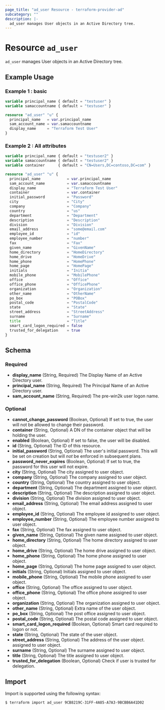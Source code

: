 ```yaml
---
page_title: "ad_user Resource - terraform-provider-ad"
subcategory: ""
description: |-
  ad_user manages User objects in an Active Directory tree.
---
```


# Resource `ad_user`

`ad_user` manages User objects in an Active Directory tree.

## Example Usage

### Example 1 : basic

```terraform
variable principal_name { default = "testuser" }
variable samaccountname { default = "testuser" }

resource "ad_user" "u" {
  principal_name   = var.principal_name
  sam_account_name = var.samaccountname
  display_name     = "Terraform Test User"
}
```
### Example 2 : All attributes

```terraform
variable principal_name { default = "testuser2" }
variable samaccountname { default = "testuser2" }
variable container      { default = "CN=Users,DC=contoso,DC=com" }

resource "ad_user" "u" {
  principal_name            = var.principal_name
  sam_account_name          = var.samaccountname
  display_name              = "Terraform Test User"
  container                 = var.container
  initial_password          = "Password"
  city                      = "City"
  company                   = "Company"
  country                   = "us"
  department                = "Department"
  description               = "Description"
  division                  = "Division"
  email_address             = "some@email.com"
  employee_id               = "id"
  employee_number           = "number"
  fax                       = "Fax"
  given_name                = "GivenName"
  home_directory            = "HomeDirectory"
  home_drive                = "HomeDrive"
  home_phone                = "HomePhone"
  home_page                 = "HomePage"
  initials                  = "Initia"
  mobile_phone              = "MobilePhone"
  office                    = "Office"
  office_phone              = "OfficePhone"
  organization              = "Organization"
  other_name                = "OtherName"
  po_box                    = "POBox"
  postal_code               = "PostalCode"
  state                     = "State"
  street_address            = "StreetAddress"
  surname                   = "Surname"
  title                     = "Title"
  smart_card_logon_required = false
  trusted_for_delegation    = true
}
```


## Schema

### Required

- **display_name** (String, Required) The Display Name of an Active Directory user.
- **principal_name** (String, Required) The Principal Name of an Active Directory user.
- **sam_account_name** (String, Required) The pre-win2k user logon name.

### Optional

- **cannot_change_password** (Boolean, Optional) If set to true, the user will not be allowed to change their password.
- **container** (String, Optional) A DN of the container object that will be holding the user.
- **enabled** (Boolean, Optional) If set to false, the user will be disabled.
- **id** (String, Optional) The ID of this resource.
- **initial_password** (String, Optional) The user's initial password. This will be set on creation but will *not* be enforced in subsequent plans.
- **password_never_expires** (Boolean, Optional) If set to true, the password for this user will not expire.
- **city** (String, Optional) The city assigned to user object.
- **company** (String, Optional) The company assigned to user object.
- **country** (String, Optional) The country assigned to user object.
- **department** (String, Optional) The department assigned to user object.
- **description** (String, Optional) The description assigned to user object.
- **division** (String, Optional) The division assigned to user object.
- **email_address** (String, Optional) The email address assigned to user object.
- **employee_id** (String, Optional) The employee id assigned to user object.
- **employee_number** (String, Optional) The employee number assigned to user object.
- **fax** (String, Optional) The fax assigned to user object.
- **given_name** (String, Optional) The given name assigned to user object.
- **home_directory** (String, Optional) The home directory assigned to user object.
- **home_drive** (String, Optional) The home drive assigned to user object.
- **home_phone** (String, Optional) The home phone assigned to user object.
- **home_page** (String, Optional) The home page assigned to user object.
- **initials** (String, Optional) Initials assigned to user object.
- **mobile_phone** (String, Optional) The mobile phone assigned to user object.
- **office** (String, Optional) The office assigned to user object.
- **office_phone** (String, Optional) The office phone assigned to user object.
- **organization** (String, Optional) The organization assigned to user object.
- **other_name** (String, Optional) Extra name of the user object.
- **po_box** (String, Optional) The post office assigned to user object.
- **postal_code** (String, Optional) The postal code assigned to user object.
- **smart_card_logon_required** (Boolean, Optional) Smart card required to logon or not.
- **state** (String, Optional) The state of the user object.
- **street_address** (String, Optional) The address of the user object. assigned to user object.
- **surname** (String, Optional) The surname assigned to user object.
- **title** (String, Optional) The title assigned to user object.
- **trusted_for_delegation** (Boolean, Optional) Check if user is trusted for delegation.

## Import

Import is supported using the following syntax:

```shell
$ terraform import ad_user 9CB8219C-31FF-4A85-A7A3-9BCBB6A41D02
```
